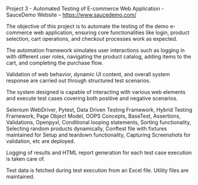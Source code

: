 Project 3 - Automated Testing of E-commerce Web Application - SauceDemo Website – https://www.saucedemo.com/

The objective of this project is to automate the testing of the demo e-commerce web application, ensuring core functionalities like login, product selection, cart operations, and checkout processes work as expected.

The automation framework simulates user interactions such as logging in with different user roles, navigating the product catalog, adding items to the cart, and completing the purchase flow. 

Validation of web behavior, dynamic UI content, and overall system response are carried out through structured test scenarios.

The system designed is capable of interacting with various web elements and execute test cases covering both positive and negative scenarios.

Selenium WebDriver, Pytest, Data Driven Testing Framework, Hybrid Testing Framework, Page Object Model, OOPS Concepts, BaseTest, Assertions, Validations, Openpyxl, Conditional looping statements, Sorting functionality, 
Selecting random products dynamically, Conftest file with fixtures maintained for Setup and teardown functionality, Capturing Screenshots for validation, etc are deployed.

Logging of results and HTML report generation for each test case execution is taken care of.

Test data is fetched during test execution from an Excel file. Utility files are maintained.

